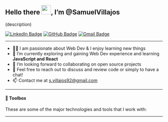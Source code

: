 ## Hello there <img src="https://raw.githubusercontent.com/MartinHeinz/MartinHeinz/master/wave.gif" width="30px">, I’m @SamuelVillajos

(description)

[![LinkedIn Badge](https://img.shields.io/badge/-LinkedIn-blue?style=flat-square&logo=Linkedin&logoColor=white&link=https://www.linkedin.com/in/https://www.linkedin.com/in/samuel-villajos-garrido-26670764/)](https://www.linkedin.com/in/samuel-villajos-garrido-26670764/)
[![GitHub Badge](https://img.shields.io/github/followers/SVillajos?label=follow&style=social)](https://github.com/SamuelVillajos)
[![Gmail Badge](https://img.shields.io/badge/-Gmail-c14438?style=flat&logo=Gmail&logoColor=white&link=mailto:s.villajos92@gmail.com)](mailto:s.villajos92@gmail.com)

---

- 👨‍💻 I am passionate about Web Dev & I enjoy learning new things
- 🌱 I’m currently exploring and gaining Web Dev experience and learning **JavaScript and React**
- 👯 I’m looking forward to collaborating on open source projects
- 💬 Feel free to reach out to discuss and review code or simply to have a chat!
- 📫 Contact me at s.villajos92@gmail.com

---
  
#### 🧰 Toolbox

These are some of the major technologies and tools that I work with:



---





<!---
SVillajos/SVillajos is a ✨ special ✨ repository because its `README.md` (this file) appears on your GitHub profile.
You can click the Preview link to take a look at your changes.
--->
